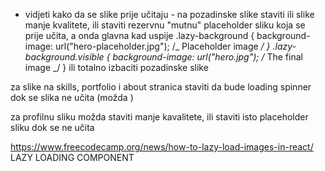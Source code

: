 -   vidjeti kako da se slike prije učitaju - na pozadinske slike staviti ili slike manje kvalitete, ili staviti rezervnu "mutnu" placeholder sliku koja se prije učita, a onda glavna kad uspije
    .lazy-background {
    background-image: url("hero-placeholder.jpg"); /_ Placeholder image _/
    }
    .lazy-background.visible {
    background-image: url("hero.jpg"); /_ The final image _/
    }
    ili totalno izbaciti pozadinske slike

za slike na skills, portfolio i about stranica staviti da bude loading spinner dok se slika ne učita (možda <suspense> )

za profilnu sliku možda staviti manje kavalitete, ili staviti isto placeholder sliku dok se ne učita

https://www.freecodecamp.org/news/how-to-lazy-load-images-in-react/ LAZY LOADING COMPONENT
